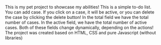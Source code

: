 This is my pet project to showcase my abilities! This is a simple to-do list.
You can add case. If you click on a case, it will be active, or you can delete the case by clicking the delete button!
In the total field we have the total number of cases.
In the active field, we have the total number of active cases.
Both of these fields change dynamically, depending on the actions!
The project was created based on HTML, CSS and pure Javascript (without libraries)
